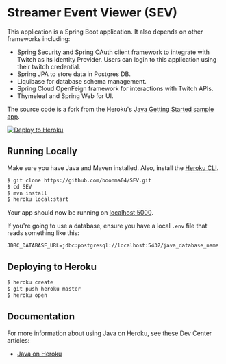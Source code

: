 # Streamer Event Viewer (SEV)

This application is a Spring Boot application. It also depends on other frameworks including:
<ul><li>Spring Security and Spring OAuth client framework to integrate with Twitch as its Identity Provider. 
Users can login to this application using their twitch credential. 
<li>Spring JPA to store data in Postgres DB.
<li>Liquibase for database schema management. 
<li>Spring Cloud OpenFeign framework for interactions with Twitch APIs. 
<li>Thymeleaf and Spring Web for UI.
</ul>

The source code is a fork from the Heroku's [Java Getting Started sample app](https://github.com/heroku/java-getting-started.git).

[![Deploy to Heroku](https://www.herokucdn.com/deploy/button.png)](https://heroku.com/deploy)

## Running Locally

Make sure you have Java and Maven installed.  Also, install the [Heroku CLI](https://cli.heroku.com/).

```sh
$ git clone https://github.com/boonma04/SEV.git
$ cd SEV
$ mvn install
$ heroku local:start
```

Your app should now be running on [localhost:5000](http://localhost:5000/).

If you're going to use a database, ensure you have a local `.env` file that reads something like this:

```
JDBC_DATABASE_URL=jdbc:postgresql://localhost:5432/java_database_name
```

## Deploying to Heroku

```sh
$ heroku create
$ git push heroku master
$ heroku open
```

## Documentation

For more information about using Java on Heroku, see these Dev Center articles:

- [Java on Heroku](https://devcenter.heroku.com/categories/java)
